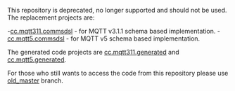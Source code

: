 This repository is deprecated, no longer supported and should not be used.
The replacement projects are:

 -[cc.mqtt311.commsdsl](https://github.com/arobenko/cc.mqtt311.commsdsl) - for
 MQTT v3.1.1 schema based implementation.
 -[cc.mqtt5.commsdsl](https://github.com/arobenko/cc.mqtt5.commsdsl) - for
 MQTT v5 schema based implementation.
 
 The generated code projects are 
 [cc.mqtt311.generated](https://github.com/arobenko/cc.mqtt311.generated) and
 [cc.mqtt5.generated](https://github.com/arobenko/cc.mqtt5.generated).
 
 For those who still wants to access the code from this repository please
 use [old_master](https://github.com/arobenko/mqtt/tree/old_master) branch.
 
